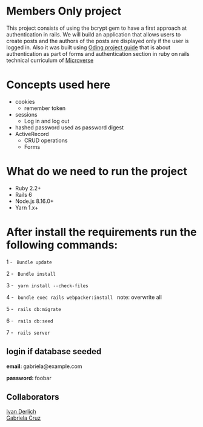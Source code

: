 
# Members Only project
This project consists of using the bcrypt gem to have a first approach at authentication in rails. We will build an application that allows users to create posts and the authors of the posts are displayed only if the user is logged in.
Also it was built using [Oding project guide](https://www.theodinproject.com/courses/ruby-on-rails/lessons/authentication) that is about authentication as part of forms and authentication section in ruby on rails technical curriculum of [Microverse](microverse.org)


# Concepts used here
* cookies
  * remember token
* sessions
  * Log in and log out
* hashed password used as password digest
* ActiveRecord
  * CRUD operations
  * Forms
  
# What do we need to run the project
* Ruby 2.2+
* Rails 6
* Node.js 8.16.0+
* Yarn 1.x+

# After install the requirements run the following commands:
<p>
 1 - <code> Bundle update </code>
</p>
<p>
 2 - <code> Bundle install </code>
</p>
<p>
 3 - <code> yarn install --check-files </code>
</p>
<p>
 4 - <code> bundle exec rails webpacker:install </code> note: overwrite all
</p>
<p>
 5 - <code> rails db:migrate </code>
</p>
<p>
 6 - <code> rails db:seed </code>
</p>
<p>
 7 - <code> rails server </code>
</p>

## login if database seeded
<p> <strong> email: </strong> gabriela@example.com </p>
<p> <strong> password: </strong> foobar </p>


## Collaborators

[Ivan Derlich](https://github.com/IvanDerlich/) <br>
[Gabriela Cruz](https://github.com/ViriCruz/)
